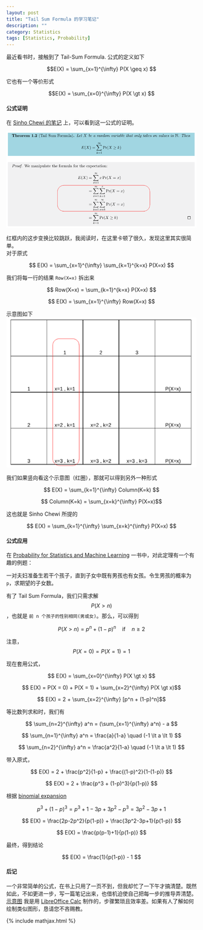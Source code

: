 ```yaml
---
layout: post
title: "Tail Sum Formula 的学习笔记"
description: ""
category: Statistics
tags: [Statistics, Probability]
---
```


最近看书时，接触到了 Tail-Sum Formula. 公式的定义如下  

$$E(X) =  \sum_{x=1}^{\infty} P(X \geq x) $$  

它也有一个等价形式  

$$E(X) =  \sum_{x=0}^{\infty} P(X \gt x) $$  

#### 公式证明  

在 [Sinho Chewi 的笔记][Sinho] 上，可以看到这一公式的证明。

![proof](/images/statistics/tailsum_formula/tailsum_formula_proof.png)

  
红框内的这步变换比较跳跃，我阅读时，在这里卡顿了很久，发现这里其实很简单。  
对于原式  

$$ E(X) = \sum_{x=1}^{\infty} \sum_{k=1}^{k=x} P(X=x) $$  

我们将每一行的结果 `Row(X=x)` 拆出来   

$$ Row(X=x) = \sum_{k=1}^{k=x} P(X=x) $$  

$$ E(X) = \sum_{x=1}^{\infty} Row(X=x) $$  

示意图如下  
![示意图](/images/statistics/tailsum_formula/schematic_diagram.png)  

我们如果竖向看这个示意图（红圈），那就可以得到另外一种形式  

$$ E(X) = \sum_{k=1}^{\infty} Column(K=k) $$  

$$ Column(K=k) = \sum_{x=k}^{\infty} P(X=x)$$  

这也就是 Sinho Chewi 所提的  

$$ E(X) = \sum_{k=1}^{\infty} \sum_{x=k}^{\infty}  P(X=x) $$  


#### 公式应用  
在 [Probability for Statistics and Machine Learning](https://www.worldcat.org/title/probability-for-statistics-and-machine-learning-fundamentals-and-advanced-topics/oclc/706920643&referer=brief_results) 一书中，对此定理有一个有趣的例题：  

一对夫妇准备生若干个孩子，直到子女中既有男孩也有女孩。令生男孩的概率为 `p`，求期望的子女数。  

有了 Tail Sum Formula，我们只需求解 $$ P(X > n) $$，也就是 `前 n 个孩子的性别相同(男或女)`。那么，可以得到  

$$ P(X > n) = p^n + (1-p)^n \quad \textrm{if} \quad n \geq 2$$   

注意，$$P(X = 0) = P(X = 1) = 1$$  

现在套用公式，  

$$ E(X) =  \sum_{x=0}^{\infty} P(X \gt x) $$  

$$ E(X) = P(X = 0) + P(X = 1) + \sum_{x=2}^{\infty} P(X \gt x)$$  

$$ E(X) = 2 + \sum_{x=2}^{\infty} [p^n + (1-p)^n]$$  

等比数列求和时，我们有  

$$ \sum_{n=2}^{\infty} a^n = (\sum_{x=1}^{\infty} a^n) - a $$  


$$ \sum_{n=1}^{\infty} a^n = \frac{a}{1-a} \quad (-1 \lt a \lt 1) $$  


$$ \sum_{n=2}^{\infty} a^n = \frac{a^2}{1-a}  \quad (-1 \lt a \lt 1)   $$  


带入原式，  

$$ E(X) = 2 + \frac{p^2}{1-p} + \frac{(1-p)^2}{1-(1-p)} $$  

$$ E(X) = 2 + \frac{p^3 + (1-p)^3}{p(1-p)}  $$  

根据 [binomial expansion](https://math.stackexchange.com/a/1861172/729703)   

$$ p^3 + (1-p)^3 = p^3 + 1 - 3p + 3p^2-p^3 = 3p^2-3p+1 $$  

$$ E(X) = \frac{2p-2p^2}{p(1-p)} + \frac{3p^2-3p+1}{p(1-p)}  $$  

$$ E(X) = \frac{p(p-1)+1}{p(1-p)}  $$  

最终，得到结论  

$$ E(X) = \frac{1}{p(1-p)} - 1 $$  

#### 后记  
一个非常简单的公式，在书上只用了一页不到，但我却忙了一下午才搞清楚。既然如此，不如更进一步，写一篇笔记出来，也借机迫使自己把每一步的推导弄清楚。  
[示意图](/images/statistics/tailsum_formula/schematic_diagram.png) 我是用 [LibreOffice Calc](/resources/statistics/tailsum_formula/image_base.ods) 制作的，步骤繁琐且效率差。如果有人了解如何绘制类似图形，恳请您不吝赐教。

[Sinho]: https://inst.eecs.berkeley.edu/~cs70/su16/static/su16/extra_note/sinho_cs_70_notes.pdf

{% include mathjax.html %}

